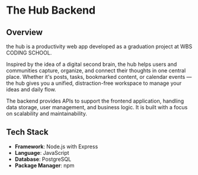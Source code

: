 # The Hub Backend

## Overview

the hub is a productivity web app developed as a graduation project at WBS CODING SCHOOL.

Inspired by the idea of a digital second brain, the hub helps users and communities capture, organize, and connect their thoughts in one central place. Whether it's posts, tasks, bookmarked content, or calendar events — the hub gives you a unified, distraction-free workspace to manage your ideas and daily flow.

The backend provides APIs to support the frontend application, handling data storage, user management, and business logic. It is built with a focus on scalability and maintainability.

## Tech Stack

- **Framework**: Node.js with Express
- **Language**: JavaScript
- **Database**: PostgreSQL
- **Package Manager**: npm
